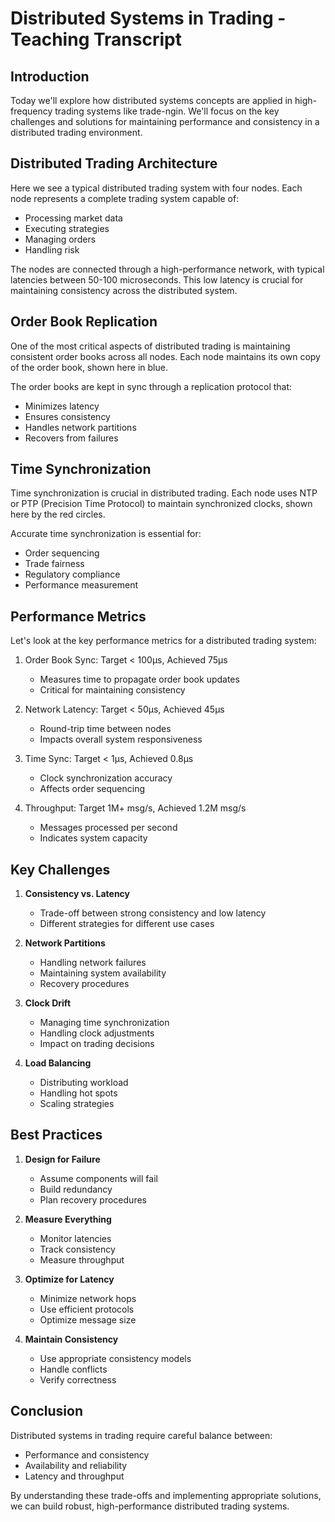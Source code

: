 # Distributed Systems in Trading - Teaching Transcript

## Introduction

Today we'll explore how distributed systems concepts are applied in high-frequency trading systems like trade-ngin. We'll focus on the key challenges and solutions for maintaining performance and consistency in a distributed trading environment.

## Distributed Trading Architecture

Here we see a typical distributed trading system with four nodes. Each node represents a complete trading system capable of:
- Processing market data
- Executing strategies
- Managing orders
- Handling risk

The nodes are connected through a high-performance network, with typical latencies between 50-100 microseconds. This low latency is crucial for maintaining consistency across the distributed system.

## Order Book Replication

One of the most critical aspects of distributed trading is maintaining consistent order books across all nodes. Each node maintains its own copy of the order book, shown here in blue.

The order books are kept in sync through a replication protocol that:
- Minimizes latency
- Ensures consistency
- Handles network partitions
- Recovers from failures

## Time Synchronization

Time synchronization is crucial in distributed trading. Each node uses NTP or PTP (Precision Time Protocol) to maintain synchronized clocks, shown here by the red circles.

Accurate time synchronization is essential for:
- Order sequencing
- Trade fairness
- Regulatory compliance
- Performance measurement

## Performance Metrics

Let's look at the key performance metrics for a distributed trading system:

1. Order Book Sync: Target < 100μs, Achieved 75μs
   - Measures time to propagate order book updates
   - Critical for maintaining consistency

2. Network Latency: Target < 50μs, Achieved 45μs
   - Round-trip time between nodes
   - Impacts overall system responsiveness

3. Time Sync: Target < 1μs, Achieved 0.8μs
   - Clock synchronization accuracy
   - Affects order sequencing

4. Throughput: Target 1M+ msg/s, Achieved 1.2M msg/s
   - Messages processed per second
   - Indicates system capacity

## Key Challenges

1. **Consistency vs. Latency**
   - Trade-off between strong consistency and low latency
   - Different strategies for different use cases

2. **Network Partitions**
   - Handling network failures
   - Maintaining system availability
   - Recovery procedures

3. **Clock Drift**
   - Managing time synchronization
   - Handling clock adjustments
   - Impact on trading decisions

4. **Load Balancing**
   - Distributing workload
   - Handling hot spots
   - Scaling strategies

## Best Practices

1. **Design for Failure**
   - Assume components will fail
   - Build redundancy
   - Plan recovery procedures

2. **Measure Everything**
   - Monitor latencies
   - Track consistency
   - Measure throughput

3. **Optimize for Latency**
   - Minimize network hops
   - Use efficient protocols
   - Optimize message size

4. **Maintain Consistency**
   - Use appropriate consistency models
   - Handle conflicts
   - Verify correctness

## Conclusion

Distributed systems in trading require careful balance between:
- Performance and consistency
- Availability and reliability
- Latency and throughput

By understanding these trade-offs and implementing appropriate solutions, we can build robust, high-performance distributed trading systems. 
